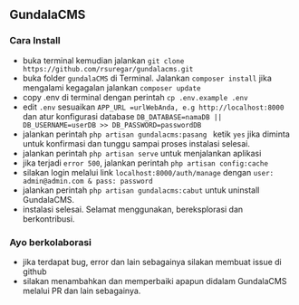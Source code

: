 ## GundalaCMS
### Cara Install

- buka terminal kemudian jalankan `git clone https://github.com/rsuregar/gundalacms.git`
- buka folder `gundalaCMS` di Terminal. Jalankan `composer install` jika mengalami kegagalan jalankan `composer update`
- copy .env di terminal dengan perintah `cp .env.example .env`
- edit `.env` sesuaikan `APP_URL =urlWebAnda, e.g http://localhost:8000` dan atur konfigurasi database `DB_DATABASE=namaDB || DB_USERNAME=userDB >> DB_PASSWORD=passwordDB`
- jalankan perintah `php artisan gundalacms:pasang ` ketik `yes` jika diminta untuk konfirmasi dan tunggu sampai proses instalasi selesai.
- jalankan perintah `php artisan serve` untuk menjalankan aplikasi
- jika terjadi `error 500`, jalankan perintah `php artisan config:cache`
- silakan login melalui link `localhost:8000/auth/manage` dengan `user: admin@admin.com & pass: password`
- jalankan perintah `php artisan gundalacms:cabut` untuk uninstall GundalaCMS.
- instalasi selesai. Selamat menggunakan, bereksplorasi dan berkontribusi.

### Ayo berkolaborasi
- jika terdapat bug, error dan lain sebagainya silakan membuat issue di github
- silakan menambahkan dan memperbaiki apapun didalam GundalaCMS melalui PR dan lain sebagainya.
